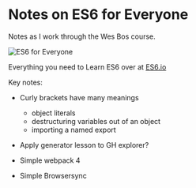 # Notes on ES6 for Everyone

Notes as I work through the Wes Bos course.

![ES6 for Everyone](https://es6.io/images/es6-facebook-share.png?cool=yah)

Everything you need to Learn ES6 over at [ES6.io](https://ES6.io)

Key notes:

+ Curly brackets have many meanings
  + object literals
  + destructuring variables out of an object
  + importing a named export

+ Apply generator lesson to GH explorer?

+ Simple webpack 4

+ Simple Browsersync 
